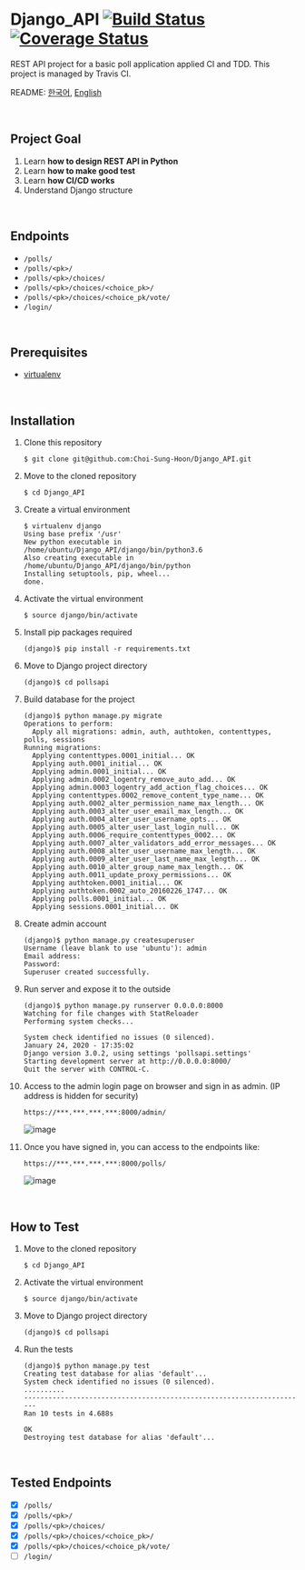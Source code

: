 Django_API [![Build Status](https://travis-ci.com/Choi-Sung-Hoon/Django_API.svg?branch=master)](https://travis-ci.com/Choi-Sung-Hoon/Django_API) [![Coverage Status](https://coveralls.io/repos/github/Choi-Sung-Hoon/Django_API/badge.svg?branch=master)](https://coveralls.io/github/Choi-Sung-Hoon/Django_API?branch=master)
==========

REST API project for a basic poll application applied CI and TDD. This project is managed by Travis CI.

README: [한국어](README.ko.md), [English](README.md)  

<br>

Project Goal
----------

1. Learn **how to design REST API in Python**  
2. Learn **how to make good test**  
3. Learn **how CI/CD works**  
4. Understand Django structure  

<br>

Endpoints
----------

- `/polls/`
- `/polls/<pk>/`
- `/polls/<pk>/choices/`
- `/polls/<pk>/choices/<choice_pk>/`
- `/polls/<pk>/choices/<choice_pk/vote/`
- `/login/`

<br>

Prerequisites
----------

- [virtualenv](https://pypi.org/project/virtualenv/)

<br>

Installation
----------

1. Clone this repository
    ```
    $ git clone git@github.com:Choi-Sung-Hoon/Django_API.git
    ```
    
2. Move to the cloned repository
    ```
    $ cd Django_API
    ```
    
3. Create a virtual environment
    ```
    $ virtualenv django
    Using base prefix '/usr'
    New python executable in /home/ubuntu/Django_API/django/bin/python3.6
    Also creating executable in /home/ubuntu/Django_API/django/bin/python
    Installing setuptools, pip, wheel...
    done.
    ```
    
4. Activate the virtual environment
    ```
    $ source django/bin/activate
    ```
    
5. Install pip packages required
    ```
    (django)$ pip install -r requirements.txt
    ```
    
6. Move to Django project directory
    ```
    (django)$ cd pollsapi
    ```
    
7. Build database for the project
    ```
    (django)$ python manage.py migrate
    Operations to perform:
      Apply all migrations: admin, auth, authtoken, contenttypes, polls, sessions
    Running migrations:
      Applying contenttypes.0001_initial... OK
      Applying auth.0001_initial... OK
      Applying admin.0001_initial... OK
      Applying admin.0002_logentry_remove_auto_add... OK
      Applying admin.0003_logentry_add_action_flag_choices... OK
      Applying contenttypes.0002_remove_content_type_name... OK
      Applying auth.0002_alter_permission_name_max_length... OK
      Applying auth.0003_alter_user_email_max_length... OK
      Applying auth.0004_alter_user_username_opts... OK
      Applying auth.0005_alter_user_last_login_null... OK
      Applying auth.0006_require_contenttypes_0002... OK
      Applying auth.0007_alter_validators_add_error_messages... OK
      Applying auth.0008_alter_user_username_max_length... OK
      Applying auth.0009_alter_user_last_name_max_length... OK
      Applying auth.0010_alter_group_name_max_length... OK
      Applying auth.0011_update_proxy_permissions... OK
      Applying authtoken.0001_initial... OK
      Applying authtoken.0002_auto_20160226_1747... OK
      Applying polls.0001_initial... OK
      Applying sessions.0001_initial... OK
    ```
    
8. Create admin account
    ```
    (django)$ python manage.py createsuperuser
    Username (leave blank to use 'ubuntu'): admin
    Email address:
    Password:
    Superuser created successfully.
    ```

9. Run server and expose it to the outside
    ```
    (django)$ python manage.py runserver 0.0.0.0:8000
    Watching for file changes with StatReloader
    Performing system checks...

    System check identified no issues (0 silenced).
    January 24, 2020 - 17:35:02
    Django version 3.0.2, using settings 'pollsapi.settings'
    Starting development server at http://0.0.0.0:8000/
    Quit the server with CONTROL-C.
    ```
    
10. Access to the admin login page on browser and sign in as admin. (IP address is hidden for security)
    ```
    https://***.***.***.***:8000/admin/
    ```
    ![image](https://user-images.githubusercontent.com/33472400/73090540-e5c85600-3f1b-11ea-9ed9-8b9f3e834f93.png)

11. Once you have signed in, you can access to the endpoints like:
    ```
    https://***.***.***.***:8000/polls/
    ```
    ![image](https://user-images.githubusercontent.com/33472400/73090831-77d05e80-3f1c-11ea-8fdb-67fb6ab6a485.png)

<br>

How to Test
----------

1. Move to the cloned repository
    ```
    $ cd Django_API
    ```
    
2. Activate the virtual environment
    ```
    $ source django/bin/activate
    ```

3. Move to Django project directory
    ```
    (django)$ cd pollsapi
    ```

4. Run the tests
    ```
    (django)$ python manage.py test
    Creating test database for alias 'default'...
    System check identified no issues (0 silenced).
    ..........
    ----------------------------------------------------------------------
    Ran 10 tests in 4.688s

    OK
    Destroying test database for alias 'default'...
    ```

<br>

Tested Endpoints
----------

- [x] `/polls/`
- [x] `/polls/<pk>/`
- [x] `/polls/<pk>/choices/`
- [x] `/polls/<pk>/choices/<choice_pk>/`
- [x] `/polls/<pk>/choices/<choice_pk/vote/`
- [ ] `/login/`
